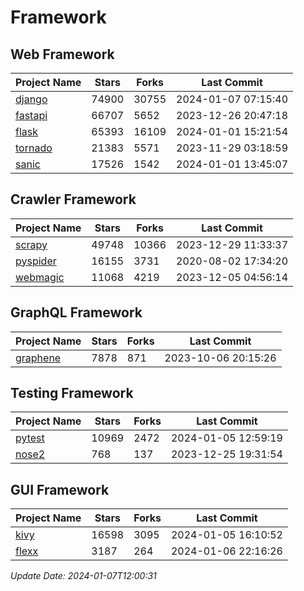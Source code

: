 # Framework

## Web Framework
| Project Name | Stars | Forks | Last Commit |
| ------------ | ----- | ----- | ----------- |
| [django](https://github.com/django/django) | 74900 | 30755 | 2024-01-07 07:15:40 |
| [fastapi](https://github.com/tiangolo/fastapi) | 66707 | 5652 | 2023-12-26 20:47:18 |
| [flask](https://github.com/pallets/flask) | 65393 | 16109 | 2024-01-01 15:21:54 |
| [tornado](https://github.com/tornadoweb/tornado) | 21383 | 5571 | 2023-11-29 03:18:59 |
| [sanic](https://github.com/sanic-org/sanic) | 17526 | 1542 | 2024-01-01 13:45:07 |

## Crawler Framework
| Project Name | Stars | Forks | Last Commit |
| ------------ | ----- | ----- | ----------- |
| [scrapy](https://github.com/scrapy/scrapy) | 49748 | 10366 | 2023-12-29 11:33:37 |
| [pyspider](https://github.com/binux/pyspider) | 16155 | 3731 | 2020-08-02 17:34:20 |
| [webmagic](https://github.com/code4craft/webmagic) | 11068 | 4219 | 2023-12-05 04:56:14 |

## GraphQL Framework
| Project Name | Stars | Forks | Last Commit |
| ------------ | ----- | ----- | ----------- |
| [graphene](https://github.com/graphql-python/graphene) | 7878 | 871 | 2023-10-06 20:15:26 |

## Testing Framework
| Project Name | Stars | Forks | Last Commit |
| ------------ | ----- | ----- | ----------- |
| [pytest](https://github.com/pytest-dev/pytest) | 10969 | 2472 | 2024-01-05 12:59:19 |
| [nose2](https://github.com/nose-devs/nose2) | 768 | 137 | 2023-12-25 19:31:54 |

## GUI Framework
| Project Name | Stars | Forks | Last Commit |
| ------------ | ----- | ----- | ----------- |
| [kivy](https://github.com/kivy/kivy) | 16598 | 3095 | 2024-01-05 16:10:52 |
| [flexx](https://github.com/flexxui/flexx) | 3187 | 264 | 2024-01-06 22:16:26 |

*Update Date: 2024-01-07T12:00:31*